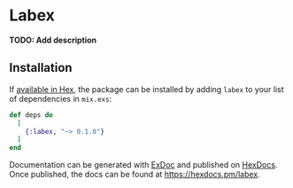 # Labex

**TODO: Add description**

## Installation

If [available in Hex](https://hex.pm/docs/publish), the package can be installed
by adding `labex` to your list of dependencies in `mix.exs`:

```elixir
def deps do
  [
    {:labex, "~> 0.1.0"}
  ]
end
```

Documentation can be generated with [ExDoc](https://github.com/elixir-lang/ex_doc)
and published on [HexDocs](https://hexdocs.pm). Once published, the docs can
be found at <https://hexdocs.pm/labex>.


